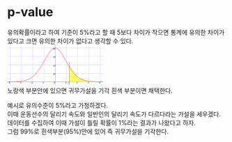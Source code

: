 # p-value  
유의확률이라고 하여 기준이 5%라고 할 때 5보다 차이가 작으면 통계에 유의한 차이가 있다고 크면 유의한 차이가 없다고 생각할 수 있다.  
![](photo/36-1.png)  
노랑색 부분안에 있으면 귀무가설을 기각 흰색 부분이면 채택한다.

예시로 유의수준이 5%라고 가정하겠다.  
이때 운동선수의 달리기 속도와 일반인의 달리기 속도가 다르다라는 가설을 세우겠다.  
데이터를 수집하여 이때 가설이 틀릴 확률이 1%라는 결과가 나왔다고 하자.  
그럼 99%로 흰색부분(95%)안에 있어 즉 귀무가설을 기각한다.
